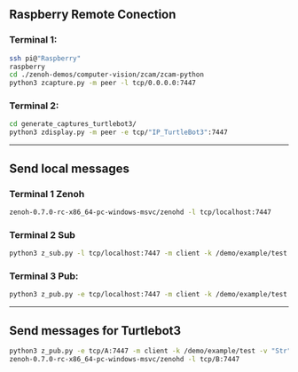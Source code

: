## Raspberry Remote Conection
### Terminal 1:
```bash
ssh pi@"Raspberry"
raspberry
cd ./zenoh-demos/computer-vision/zcam/zcam-python
python3 zcapture.py -m peer -l tcp/0.0.0.0:7447
```

### Terminal 2:
```bash
cd generate_captures_turtlebot3/
python3 zdisplay.py -m peer -e tcp/"IP_TurtleBot3":7447
```
-------------------------------

## Send local messages

### Terminal 1 Zenoh
```bash
zenoh-0.7.0-rc-x86_64-pc-windows-msvc/zenohd -l tcp/localhost:7447
```

### Terminal 2 Sub
```bash
python3 z_sub.py -l tcp/localhost:7447 -m client -k /demo/example/test
```

### Terminal 3 Pub:
```bash
python3 z_pub.py -e tcp/localhost:7447 -m client -k /demo/example/test -v "str"
```


-------------------------------

## Send messages for Turtlebot3
```bash
python3 z_pub.py -e tcp/A:7447 -m client -k /demo/example/test -v "Str"
zenoh-0.7.0-rc-x86_64-pc-windows-msvc/zenohd -l tcp/B:7447
```